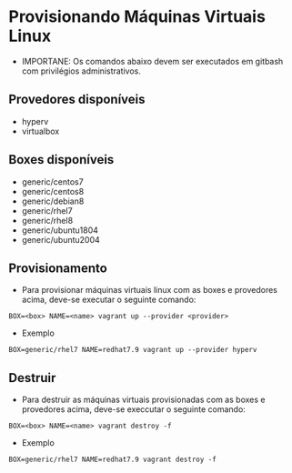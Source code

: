 # Provisionando Máquinas Virtuais Linux

- IMPORTANE: Os comandos abaixo devem ser executados em gitbash com privilégios administrativos.

## Provedores disponíveis

- hyperv
- virtualbox

## Boxes disponíveis

- generic/centos7
- generic/centos8
- generic/debian8
- generic/rhel7
- generic/rhel8
- generic/ubuntu1804
- generic/ubuntu2004

## Provisionamento

- Para provisionar máquinas virtuais linux com as boxes e provedores acima, deve-se executar o seguinte comando:

```shell
BOX=<box> NAME=<name> vagrant up --provider <provider>
```

- Exemplo

```shell
BOX=generic/rhel7 NAME=redhat7.9 vagrant up --provider hyperv
```

## Destruir

- Para destruir as máquinas virtuais provisionadas com as boxes e provedores acima, deve-se execcutar o seguinte comando:

```shell
BOX=<box> NAME=<name> vagrant destroy -f
```

- Exemplo

```shell
BOX=generic/rhel7 NAME=redhat7.9 vagrant destroy -f
```

